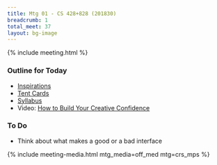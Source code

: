 ```yaml
---
title: Mtg 01 - CS 428+828 (201830)
breadcrumb: 1
total_meet: 37
layout: bg-image
---
```

{% include meeting.html %}

<h3>Outline for Today</h3>

<ul>
  <li>
    <a href="{{ "/research/inspirations.html" | relative_url }}">
      Inspirations
    </a>
  </li>
  <li>
    <a href="{{ "/assets/teaching/pdf/CS-428+828_tentcard.pdf" }}">
      Tent Cards
    </a>
  </li>
  <li>
    <a href="{{ "/assets/teaching/pdf/CS-428+828-201830_syllabus.pdf" | relative_url }}">
      Syllabus
    </a>
  </li>
  <li>
    Video:
    <a href="{{ "/teaching/CS-428+828/resources/videos.html#CC" | relative_url}}">
      How to Build Your Creative Confidence
    </a>
  </li>
</ul>

<h3>To Do</h3>
<ul>
  <li>
    Think about what makes a good or a bad interface
  </li>
</ul>
    
{% include meeting-media.html mtg_media=off_med mtg=crs_mps %}
